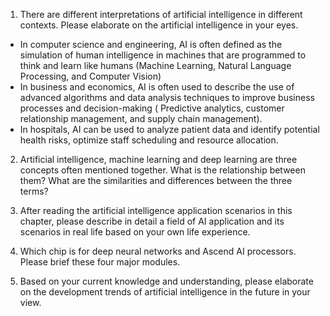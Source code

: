 1. There are different interpretations of artificial intelligence in different contexts. Please elaborate on the artificial intelligence in your eyes.
- In computer science and engineering, AI is often defined as the simulation of human intelligence in machines that are programmed to think and learn like humans (Machine Learning, Natural Language Processing, and Computer Vision) 
- In business and economics, AI is often used to describe the use of advanced algorithms and data analysis techniques to improve business processes and decision-making ( Predictive analytics, customer relationship management, and supply chain management).
- In hospitals, AI can be used to analyze patient data and identify potential health risks, optimize staff scheduling and resource allocation.

2. Artificial intelligence, machine learning and deep learning are three concepts often mentioned together. What is the relationship between them? What are the similarities and differences between the three terms?


3. After reading the artificial intelligence application scenarios in this chapter, please describe in detail a field of AI application and its scenarios in real life based on your own life experience.
4. Which chip is for deep neural networks and Ascend AI processors. Please brief these four major modules.
5. Based on your current knowledge and understanding, please elaborate on the development trends of artificial intelligence in the future in your view.
